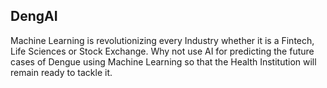 ## DengAI
Machine Learning is revolutionizing every Industry whether it is a Fintech, Life Sciences or Stock Exchange. Why not use AI for predicting the future cases of Dengue using Machine Learning so that the Health Institution will remain ready to tackle it.
